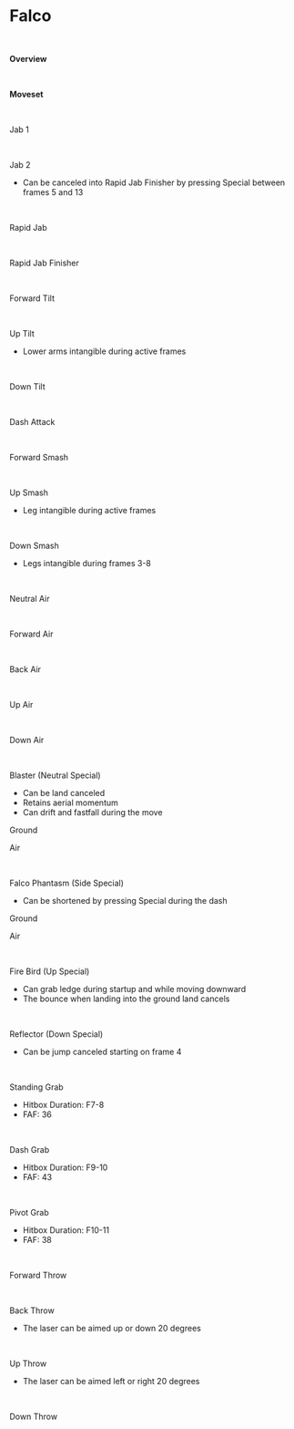 # Falco
<br>

<!DOCTYPE html>
<meta name="viewport" content="width=device-width; initial-scale=1.0;">
<link rel="stylesheet" type="text/css" href="../../style.css">

<p class="center"><b>Overview</b></p>
<p class="info"></p>
<br>

<p class="center"><b>Moveset</b></p>
<br>
<p>Jab 1</p><div class="charTable"></div>
<br>
<p>Jab 2</p>
<ul>
  <li>Can be canceled into Rapid Jab Finisher by pressing Special between frames 5 and 13</li>
</ul>
<div class="charTable"></div>
<br>
<p>Rapid Jab</p><div class="charTable"></div>
<br>
<p>Rapid Jab Finisher</p><div class="charTable"></div>
<br>
<p>Forward Tilt</p><div class="charTable"></div>
<br>
<p>Up Tilt</p>
<ul>
  <li>Lower arms intangible during active frames</li>
</ul>
<div class="charTable"></div>
<br>
<p>Down Tilt</p><div class="charTable"></div>
<br>
<p>Dash Attack</p><div class="charTable"></div>
<br>
<p>Forward Smash</p><div class="charTable"></div>
<br>
<p>Up Smash</p>
<ul>
  <li>Leg intangible during active frames</li>
</ul>
<div class="charTable"></div>
<br>
<p>Down Smash</p>
<ul>
  <li>Legs intangible during frames 3-8</li>
</ul>
<div class="charTable"></div>
<br>
<p>Neutral Air</p><div class="charTable"></div>
<br>
<p>Forward Air</p><div class="charTable"></div>
<br>
<p>Back Air</p><div class="charTable"></div>
<br>
<p>Up Air</p><div class="charTable"></div>
<br>
<p>Down Air</p><div class="charTable"></div>
<br>
<p>Blaster (Neutral Special)</p>
<ul>
  <li>Can be land canceled</li>
  <li>Retains aerial momentum</li>
  <li>Can drift and fastfall during the move</li>
</ul>
<p class="info-header">Ground</p>
<div class="charTable"></div>
<p class="info-header">Air</p>
<div class="charTable"></div>
<br>
<p>Falco Phantasm (Side Special)</p>
<ul>
  <li>Can be shortened by pressing Special during the dash</li>
</ul>
<p class="info-header">Ground</p>
<div class="charTable"></div>
<p class="info-header">Air</p>
<div class="charTable"></div>
<br>
<p>Fire Bird (Up Special)</p>
<ul>
  <li>Can grab ledge during startup and while moving downward</li>
  <li>The bounce when landing into the ground land cancels</li>
</ul>
<div class="charTable"></div>
<br>
<p>Reflector (Down Special)</p>
<ul>
  <li>Can be jump canceled starting on frame 4</li>
</ul>
<div class="charTable"></div>
<br>
<p>Standing Grab</p>
<ul>
  <li>Hitbox Duration: F7-8</li>
  <li>FAF: 36</li>
</ul>
<br>
<p>Dash Grab</p>
<ul>
  <li>Hitbox Duration: F9-10</li>
  <li>FAF: 43</li>
</ul>
<br>
<p>Pivot Grab</p>
<ul>
  <li>Hitbox Duration: F10-11</li>
  <li>FAF: 38</li>
</ul>
<br>
<p>Forward Throw</p><div class="charTable"></div>
<br>
<p>Back Throw</p>
<ul>
  <li>The laser can be aimed up or down 20 degrees</li>
</ul>
<div class="charTable"></div>
<br>
<p>Up Throw</p>
<ul>
  <li>The laser can be aimed left or right 20 degrees</li>
</ul>
<div class="charTable"></div>
<br>
<p>Down Throw</p><div class="charTable"></div>

<script src="https://ajax.googleapis.com/ajax/libs/jquery/3.6.3/jquery.min.js"></script>
<script src="../../js/arrow.js"></script>
<script type="text/javascript" src="../../js/dataparser.js"></script>
<script type="text/javascript">
  importFile("./data/data_falco.json");
</script>